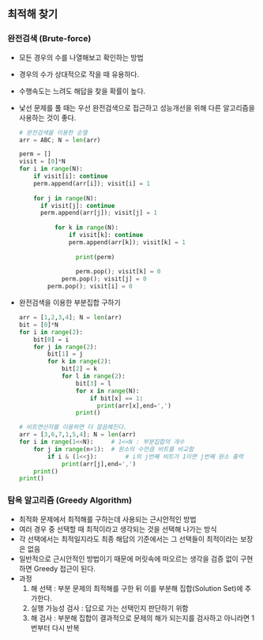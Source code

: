 ## 최적해 찾기

### 완전검색 (Brute-force)

- 모든 경우의 수를 나열해보고 확인하는 방법

- 경우의 수가 상대적으로 작을 때 유용하다.

- 수행속도는 느려도 해답을 찾을 확률이 높다.

- 낯선 문제를 풀 때는 우선 완전검색으로 접근하고 성능개선을 위해 다른 알고리즘을 사용하는 것이 좋다.

  ```python
  # 완전검색을 이용한 순열
  arr = ABC; N = len(arr)
  
  perm = []
  visit = [0]*N
  for i in range(N):
      if visit[i]: continue
      perm.append(arr[i]); visit[i] = 1
      
      for j in range(N):
  	    if visit[j]: continue
  	    perm.append(arr[j]); visit[j] = 1
          
          	for k in range(N):
  			    if visit[k]: continue
  			    perm.append(arr[k]); visit[k] = 1
                  
                  print(perm)
                  
                  perm.pop(); visit[k] = 0
              perm.pop(); visit[j] = 0
          perm.pop(); visit[i] = 0
  ```

- 완전검색을 이용한 부분집합 구하기

  ```python
  arr = [1,2,3,4]; N = len(arr)
  bit = [0]*N
  for i in range(2):
      bit[0] = i
      for j in range(2):
          bit[1] = j
          for k in range(2):
              bit[2] = k
              for l in range(2):
                  bit[3] = l
                  for x in range(N):
                      if bit[x] == 1:
  						print(arr[x],end=',')
                  print()
  ```

  ```python
  # 비트연산자를 이용하면 더 깔끔해진다.
  arr = [3,6,7,1,5,4]; N = len(arr)
  for i in range(1<<N):		# 1<<N : 부분집합의 개수
      for j in range(n+1):	# 원소의 수만큼 비트를 비교함
          if i & (1<<j):		# i의 j번째 비트가 1이면 j번째 원소 출력
              print(arr[j],end=',')
      print()
  print()
  ```

  

### 탐욕 알고리즘 (Greedy Algorithm)

- 최적화 문제에서 최적해를 구하는데 사용되는 근시안적인 방법
- 여러 경우 중 선택할 때 최적이라고 생각되는 것을 선택해 나가는 방식
- 각 선택에서는 최적일지라도 최종 해답의 기준에서는 그 선택들이 최적이라는 보장은 없음
- 일반적으로 근시안적인 방법이기 때문에 머릿속에 떠오르는 생각을 검증 없이 구현하면 Greedy 접근이 된다.
- 과정
  1. 해 선택 : 부분 문제의 최적해를 구한 뒤  이를 부분해 집합(Solution Set)에 추가한다.
  2. 실행 가능성 검사 : 답으로 가는 선택인지 판단하기 위함
  3. 해 검사 :  부분해 집합이 결과적으로 문제의 해가 되는지를 검사하고 아니라면 1번부터 다시 반복

